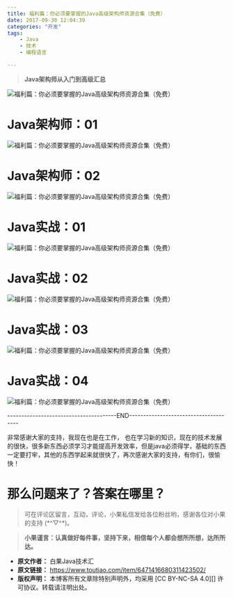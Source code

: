 ```yaml
---
title: 福利篇：你必须要掌握的Java高级架构师资源合集（免费）
date: 2017-09-30 12:04:39
categories: "开发"
tags:
	- Java
	- 技术
	- 编程语言

---
```


> **Java架构师从入门到高级汇总**

![福利篇：你必须要掌握的Java高级架构师资源合集（免费）][Java]

# **Java架构师：01** #

![福利篇：你必须要掌握的Java高级架构师资源合集（免费）][Java 1]

# **Java架构师：02** #

![福利篇：你必须要掌握的Java高级架构师资源合集（免费）][Java 2]

# **Java实战：01** #

![福利篇：你必须要掌握的Java高级架构师资源合集（免费）][Java 3]

# **Java实战：02** #

![福利篇：你必须要掌握的Java高级架构师资源合集（免费）][Java 4]

# **Java实战：03** #

![福利篇：你必须要掌握的Java高级架构师资源合集（免费）][Java 5]

# **Java实战：04** #

![福利篇：你必须要掌握的Java高级架构师资源合集（免费）][Java 6]

\---------------------------------------END--------------------------------------

非常感谢大家的支持，我现在也是在工作， 也在学习新的知识，现在的技术发展的很快，很多新东西必须学习才能提高开发效率，但是java必须得学，基础的东西一定要打牢，其他的东西学起来就很快了，再次感谢大家的支持，有你们，很愉快！

# 那么问题来了？答案在哪里？ #

> 可在评论区留言，互动，评论，小果私信发给各位粉丝哟，感谢各位对小果的支持 (\*^▽^\*)。

> **小果谨言：认真做好每件事，坚持下来，相信每个人都会想所所想，达所所达。**


[Java]: /pro/os/crawler/QMZN-YQBM-FBRE.jpg
[Java 1]: /pro/os/crawler/6NBV-73ZI-YAVM.jpg
[Java 2]: /pro/os/crawler/MNAZ-2MNN-MY7B.jpg
[Java 3]: /pro/os/crawler/AAZQ-VRUB-EFFN.jpg
[Java 4]: /pro/os/crawler/MY77-FZY6-BFY3.jpg
[Java 5]: /pro/os/crawler/YRZR-3EIM-N2IN.jpg
[Java 6]: /pro/os/crawler/NQVY-IQBE-NFB3.jpg
 *  **原文作者：** 白果Java技术汇
 *  **原文链接：** https://www.toutiao.com/item/6471416680311423502/
 *  **版权声明：** 本博客所有文章除特别声明外，均采用 [CC BY-NC-SA 4.0][] 许可协议。转载请注明出处。